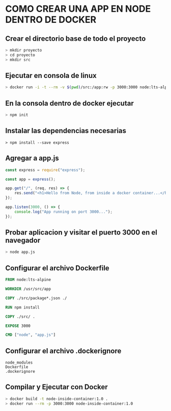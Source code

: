 # COMO CREAR UNA APP EN NODE DENTRO DE DOCKER

## Crear el directorio base de todo el proyecto
```bash
> mkdir proyecto
> cd proyecto
> mkdir src
```

## Ejecutar en consola de linux

```bash
> docker run -i -t --rm -v $(pwd)/src:/app:rw -p 3000:3000 node:lts-alpine sh
```

## En la consola dentro de docker ejecutar
```bash
> npm init
```

## Instalar las dependencias necesarias
```
> npm install --save express
```

## Agregar a app.js
```js
const express = require("express");

const app = express();

app.get("/", (req, res) => {
    res.send("<h1>Hello from Node, from inside a docker container...</h1>");
});

app.listen(3000, () => {
    console.log("App running on port 3000...");
});
```

## Probar aplicacion y visitar el puerto 3000 en el navegador
```bash
> node app.js
```

## Configurar el archivo Dockerfile
```Dockerfile
FROM node:lts-alpine

WORKDIR /usr/src/app

COPY ./src/package*.json ./

RUN npm install

COPY ./src/ .

EXPOSE 3000

CMD ["node", "app.js"]
```

## Configurar el archivo .dockerignore
```.dockerignore
node_modules
Dockerfile
.dockerignore
```

## Compilar y Ejecutar con Docker
```bash
> docker build -t node-inside-container:1.0 . 
> docker run --rm -p 3000:3000 node-inside-container:1.0
```